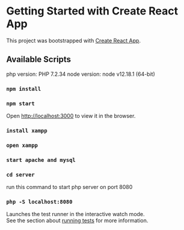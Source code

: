# Getting Started with Create React App

This project was bootstrapped with [Create React App](https://github.com/facebook/create-react-app).

## Available Scripts

php version: PHP 7.2.34
node version: node v12.18.1 (64-bit)

### `npm install`
### `npm start`


Open [http://localhost:3000](http://localhost:3000) to view it in the browser.



### `install xampp`
### `open xampp`
### `start apache and mysql`
### `cd server`
run this command to start php server on port 8080
### `php -S localhost:8080`

Launches the test runner in the interactive watch mode.\
See the section about [running tests](https://facebook.github.io/create-react-app/docs/running-tests) for more information.
